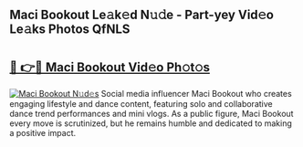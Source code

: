 ## Maci Bookout Le𝚊k𝚎d N𝚞𝚍e - Part-yey Vid𝚎o Le𝚊ks Photos QfNLS

# <h2><a href="http://fbfr2cg.evod.top/?m=Maci+Bookout">🔗 👉🔴 Maci Bookout Vid𝚎o Ph𝚘t𝚘s</a></h2>

[![Maci Bookout N𝚞d𝚎s](https://i.imgur.com/8V9OHl7.gif)](http://fbfr2cg.evod.top/?m=Maci+Bookout)
Social media influencer Maci Bookout who creates engaging lifestyle and dance content, featuring solo and collaborative dance trend performances and mini vlogs. As a public figure, Maci Bookout every move is scrutinized, but he remains humble and dedicated to making a positive impact. 

